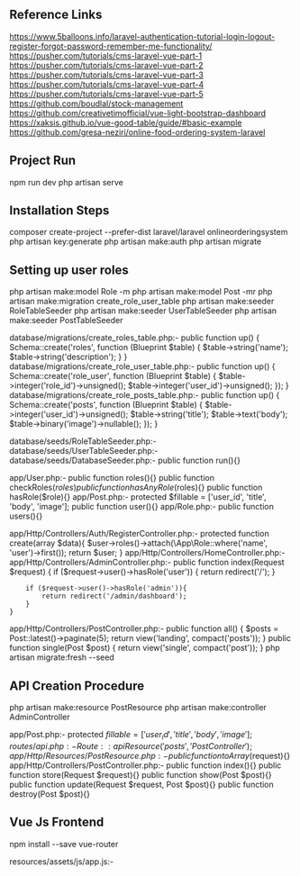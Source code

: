 ## Reference Links
https://www.5balloons.info/laravel-authentication-tutorial-login-logout-register-forgot-password-remember-me-functionality/
https://pusher.com/tutorials/cms-laravel-vue-part-1
https://pusher.com/tutorials/cms-laravel-vue-part-2
https://pusher.com/tutorials/cms-laravel-vue-part-3
https://pusher.com/tutorials/cms-laravel-vue-part-4
https://pusher.com/tutorials/cms-laravel-vue-part-5
https://github.com/boudlal/stock-management
https://github.com/creativetimofficial/vue-light-bootstrap-dashboard
https://xaksis.github.io/vue-good-table/guide/#basic-example
https://github.com/gresa-neziri/online-food-ordering-system-laravel

## Project Run
npm run dev
php artisan serve

## Installation Steps
composer create-project --prefer-dist laravel/laravel onlineorderingsystem
php artisan key:generate
php artisan make:auth
php artisan migrate

## Setting up user roles
php artisan make:model Role -m
php artisan make:model Post -mr
php artisan make:migration create_role_user_table
php artisan make:seeder RoleTableSeeder
php artisan make:seeder UserTableSeeder
php artisan make:seeder PostTableSeeder

database/migrations/create_roles_table.php:-
  public function up()
  {
      Schema::create('roles', function (Blueprint $table) {
        $table->string('name');
        $table->string('description');
      }
  }
database/migrations/create_role_user_table.php:-
  public function up()
  {
      Schema::create('role_user', function (Blueprint $table) {
          $table->integer('role_id')->unsigned();
          $table->integer('user_id')->unsigned();
      });
  }
database/migrations/create_role_posts_table.php:-
public function up()
{
    Schema::create('posts', function (Blueprint $table) {
      $table->integer('user_id')->unsigned();
      $table->string('title');
      $table->text('body');
      $table->binary('image')->nullable();
    });
}

database/seeds/RoleTableSeeder.php:-
database/seeds/UserTableSeeder.php:-
database/seeds/DatabaseSeeder.php:-
  public function run(){}

app/User.php:-
  public function roles(){}
  public function checkRoles($roles){}
  public function hasAnyRole($roles){}
  public function hasRole($role){}
app/Post.php:-
  protected $fillable = ['user_id', 'title', 'body', 'image'];
  public function user(){}
app/Role.php:-
  public function users(){}

app/Http/Controllers/Auth/RegisterController.php:-
  protected function create(array $data){
    $user->roles()->attach(\App\Role::where('name', 'user')->first());
    return $user;
  }
app/Http/Controllers/HomeController.php:-
app/Http/Controllers/AdminController.php:-
  public function index(Request $request)
    {
        if ($request->user()->hasRole('user')) {
            return redirect('/');
        }

        if ($request->user()->hasRole('admin')){
            return redirect('/admin/dashboard');
        }
    }
app/Http/Controllers/PostController.php:-
  public function all()
  {
      $posts = Post::latest()->paginate(5);
      return view('landing', compact('posts'));
  }
  public function single(Post $post)
  {
      return view('single', compact('post'));
  }
php artisan migrate:fresh --seed

## API Creation Procedure
php artisan make:resource PostResource
php artisan make:controller AdminController

app/Post.php:-
   protected $fillable = ['user_id', 'title', 'body', 'image'];
routes/api.php:-
   Route::apiResource('posts', 'PostController');
app/Http/Resources/PostResource.php:-
  public function toArray($request){}
app/Http/Controllers/PostController.php:-
  public function index(){}
  public function store(Request $request){}
  public function show(Post $post){}
  public function update(Request $request, Post $post){}
  public function destroy(Post $post){}

## Vue Js Frontend
npm install --save vue-router

resources/assets/js/app.js:-
